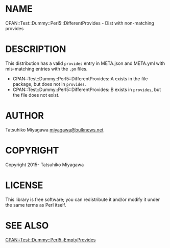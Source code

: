 # NAME

CPAN::Test::Dummy::Perl5::DifferentProvides - Dist with non-matching provides

# DESCRIPTION

This distribution has a valid `provides` entry in META.json and
META.yml with mis-matching entries with the `.pm` files.

- CPAN::Test::Dummy::Perl5::DifferentProvides::A exists in the file package, but does not in `provides`.
- CPAN::Test::Dummy::Perl5::DifferentProvides::B exists in `provides`, but the file does not exist.

# AUTHOR

Tatsuhiko Miyagawa <miyagawa@bulknews.net>

# COPYRIGHT

Copyright 2015- Tatsuhiko Miyagawa

# LICENSE

This library is free software; you can redistribute it and/or modify
it under the same terms as Perl itself.

# SEE ALSO

[CPAN::Test::Dummy::Perl5::EmptyProvides](https://metacpan.org/pod/CPAN::Test::Dummy::Perl5::EmptyProvides)
